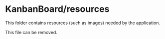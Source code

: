 # KanbanBoard/resources

This folder contains resources (such as images) needed by the application. 

This file can be removed.
